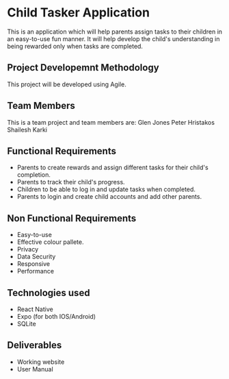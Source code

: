 # Child Tasker Application

This is an application which will help parents assign tasks to their children in an easy-to-use fun manner. It will help develop the child's understanding in being rewarded only when tasks are completed.

## Project Developemnt Methodology

This project will be developed using Agile.

## Team Members

This is a team project and team members are:
Glen Jones
Peter Hristakos
Shailesh Karki

## Functional Requirements

-   Parents to create rewards and assign different tasks for their child's completion.
-   Parents to track their child's progress.
-   Children to be able to log in and update tasks when completed.
-   Parents to login and create child accounts and add other parents.

## Non Functional Requirements

-   Easy-to-use
-   Effective colour pallete.
-   Privacy
-   Data Security
-   Responsive
-   Performance

## Technologies used

-   React Native
-   Expo (for both IOS/Android)
-   SQLite

## Deliverables

-   Working website
-   User Manual
